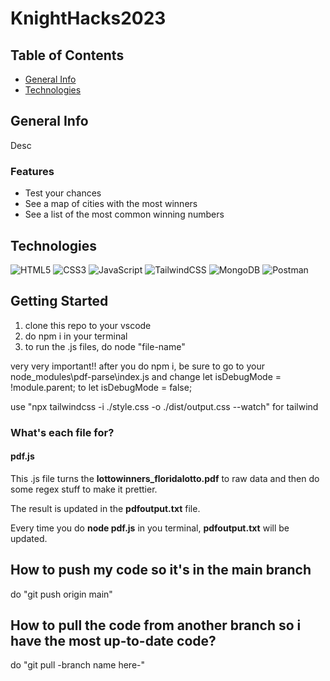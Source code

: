 # KnightHacks2023

## Table of Contents

- [General Info](#general-info)
- [Technologies](#technologies)

## General Info

Desc

### Features

- Test your chances
- See a map of cities with the most winners
- See a list of the most common winning numbers

## Technologies

![HTML5](https://img.shields.io/badge/html5-%23E34F26.svg?style=for-the-badge&logo=html5&logoColor=white) ![CSS3](https://img.shields.io/badge/css3-%231572B6.svg?style=for-the-badge&logo=css3&logoColor=white) ![JavaScript](https://img.shields.io/badge/javascript-%23323330.svg?style=for-the-badge&logo=javascript&logoColor=%23F7DF1E) ![TailwindCSS](https://img.shields.io/badge/tailwindcss-%2338B2AC.svg?style=for-the-badge&logo=tailwind-css&logoColor=white) ![MongoDB](https://img.shields.io/badge/MongoDB-%234ea94b.svg?style=for-the-badge&logo=mongodb&logoColor=white) ![Postman](https://img.shields.io/badge/Postman-FF6C37?style=for-the-badge&logo=postman&logoColor=white)

## Getting Started

1. clone this repo to your vscode
2. do npm i in your terminal
3. to run the .js files, do node "file-name"

very very important!!
after you do npm i, be sure to go to your node_modules\pdf-parse\index.js
and change let isDebugMode = !module.parent; to let isDebugMode = false;

use "npx tailwindcss -i ./style.css -o ./dist/output.css --watch" for tailwind

### What's each file for?

#### pdf.js

This .js file turns the **lottowinners_floridalotto.pdf** to raw data and then do some regex stuff to make it prettier.

The result is updated in the **pdfoutput.txt** file.

Every time you do **node pdf.js** in you terminal, **pdfoutput.txt** will be updated.

## How to push my code so it's in the main branch

do "git push origin main"

## How to pull the code from another branch so i have the most up-to-date code?

do "git pull -branch name here-"
